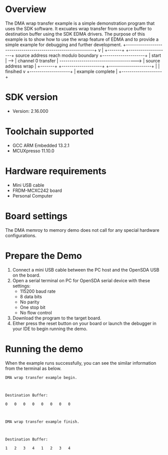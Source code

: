 Overview
========
The DMA wrap transfer example is a simple demonstration program that uses the SDK software.
It excuates wrap transfer from source buffer to destination buffer using the SDK EDMA drivers.
The purpose of this example is to show how to use the wrap feature of EDMA and to provide a simple example for
debugging and further development.
                +--------------------------------------------------------------+
                v                                                              |
+-------+     +--------------------+  source address reach modulo boundary   +---------------------+
| start | --> | channel 0 transfer | --------------------------------------> | source address wrap |
+-------+     +--------------------+                                         +---------------------+
                |
                | finsihed
                v
              +--------------------+
              |  example complete  |
              +--------------------+

SDK version
===========
- Version: 2.16.000

Toolchain supported
===================
- GCC ARM Embedded  13.2.1
- MCUXpresso  11.10.0

Hardware requirements
=====================
- Mini USB cable
- FRDM-MCXC242 board
- Personal Computer

Board settings
==============
The DMA memroy to memory demo does not call for any special hardware configurations.

Prepare the Demo
================
1. Connect a mini USB cable between the PC host and the OpenSDA USB on the board.
2. Open a serial terminal on PC for OpenSDA serial device with these settings:
   - 115200 baud rate
   - 8 data bits
   - No parity
   - One stop bit
   - No flow control
3. Download the program to the target board.
4. Either press the reset button on your board or launch the debugger in your IDE to begin running
   the demo.

Running the demo
================
When the example runs successfully, you can see the similar information from the terminal as below.
~~~~~~~~~~~~~~~~~~~~~
DMA wrap transfer example begin.



Destination Buffer:

0	0	0	0	0	0	0	0	



DMA wrap transfer example finish.



Destination Buffer:

1	2	3	4	1	2	3	4	
~~~~~~~~~~~~~~~~~~~~~


